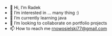 - 👋 Hi, I’m Radek
- 👀 I’m interested in ... many thing :)
- 🌱 I’m currently learning java
- 💞️ I’m looking to collaborate on portfolio projects
- 📫 How to reach me rnowosielski77@gmail.com

<!---
Radek707/Radek707 is a ✨ special ✨ repository because its `README.md` (this file) appears on your GitHub profile.
You can click the Preview link to take a look at your changes.
--->

